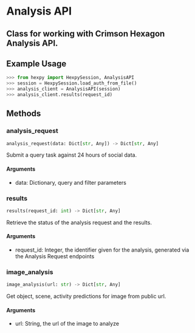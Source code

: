 # Analysis API

## Class for working with Crimson Hexagon Analysis API.

## Example Usage

```python
>>> from hexpy import HexpySession, AnalysisAPI
>>> session = HexpySession.load_auth_from_file()
>>> analysis_client = AnalysisAPI(session)
>>> analysis_client.results(request_id)
```

## Methods

### analysis_request
```python
analysis_request(data: Dict[str, Any]) -> Dict[str, Any]
```
Submit a query task against 24 hours of social data.

#### Arguments
* data: Dictionary, query and filter parameters

### results
```python
results(request_id: int) -> Dict[str, Any]
```
Retrieve the status of the analysis request and the results.

#### Arguments
* request_id: Integer, the identifier given for the analysis, generated via the Analysis Request endpoints


### image_analysis
```python
image_analysis(url: str) -> Dict[str, Any]
```
Get object, scene, activity predictions for image from public url.

#### Arguments
* url: String, the url of the image to analyze
